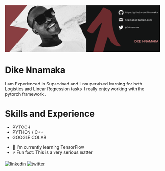 

<!--
**Nnamaka/Nnamaka** is a ✨ _special_ ✨ repository because its `README.md` (this file) appears on your GitHub profile.

Here are some ideas to get you started:

- 🔭 I’m currently working on ...
- 🌱 I’m currently learning ...
- 👯 I’m looking to collaborate on ...
- 🤔 I’m looking for help with ...
- 💬 Ask me about ...
- 📫 How to reach me: ...
- 😄 Pronouns: ...
- ⚡ Fun fact: ...
#### Design , Build and Maintain ML/DL systems
-->

![Design , Build and Maintain ML/DL systems](https://github.com/Nnamaka/Nnamaka/blob/main/Dike%20nnamaka%20(1).png)

# Dike Nnamaka

I am Experienced in Supervised and Unsupervised learning for both Logistics and Linear Regression tasks. I really enjoy working with the pytorch framework . 

# Skills and Experience
*  PYTOCH
*  PYTHON / C++
*  GOOGLE COLAB

- 🌱 I’m currently learning TensorFlow 
- ⚡ Fun fact: This is a very serious matter 


[<img src='https://cdn.jsdelivr.net/npm/simple-icons@3.0.1/icons/linkedin.svg' alt='linkedin' height='40'>](https://www.linkedin.com/in/www.linkedin.com/in/dike-nnamaka-2729951a4/)  [<img src='https://cdn.jsdelivr.net/npm/simple-icons@3.0.1/icons/twitter.svg' alt='twitter' height='40'>](https://twitter.com/@DNnamaka)  





